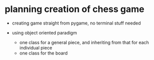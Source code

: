 # planning creation of chess game

- creating game straight from pygame, no terminal stuff needed

- using object oriented paradigm
    - one class for a general piece, and inheriting from that for each individual piece
    - one class for the board